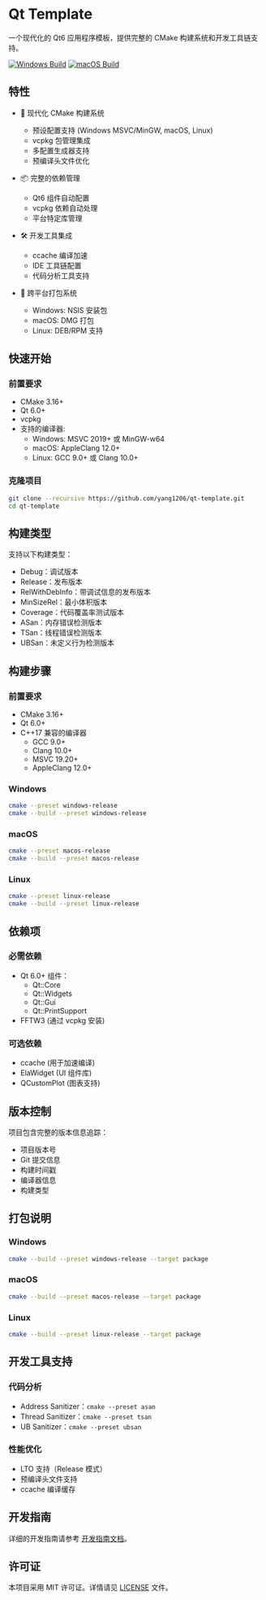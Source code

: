 # Qt Template

一个现代化的 Qt6 应用程序模板，提供完整的 CMake 构建系统和开发工具链支持。

[![Windows Build](https://github.com/yang1206/qt-template/actions/workflows/windows-build.yml/badge.svg)](https://github.com/yang1206/qt-template/actions/workflows/windows-build.yml)
[![macOS Build](https://github.com/yang1206/qt-template/actions/workflows/macos-build.yml/badge.svg)](https://github.com/yang1206/qt-template/actions/workflows/macos-build.yml)

## 特性

- 🚀 现代化 CMake 构建系统
  - 预设配置支持 (Windows MSVC/MinGW, macOS, Linux)
  - vcpkg 包管理集成
  - 多配置生成器支持
  - 预编译头文件优化

- 📦 完整的依赖管理
  - Qt6 组件自动配置
  - vcpkg 依赖自动处理
  - 平台特定库管理

- 🛠 开发工具集成
  - ccache 编译加速
  - IDE 工具链配置
  - 代码分析工具支持

- 📱 跨平台打包系统
  - Windows: NSIS 安装包
  - macOS: DMG 打包
  - Linux: DEB/RPM 支持

## 快速开始

### 前置要求

- CMake 3.16+
- Qt 6.0+
- vcpkg
- 支持的编译器:
  - Windows: MSVC 2019+ 或 MinGW-w64
  - macOS: AppleClang 12.0+
  - Linux: GCC 9.0+ 或 Clang 10.0+

### 克隆项目

```bash
git clone --recursive https://github.com/yang1206/qt-template.git
cd qt-template
```

## 构建类型

支持以下构建类型：

- Debug：调试版本
- Release：发布版本
- RelWithDebInfo：带调试信息的发布版本
- MinSizeRel：最小体积版本
- Coverage：代码覆盖率测试版本
- ASan：内存错误检测版本
- TSan：线程错误检测版本
- UBSan：未定义行为检测版本

## 构建步骤

### 前置要求

- CMake 3.16+
- Qt 6.0+
- C++17 兼容的编译器
    - GCC 9.0+
    - Clang 10.0+
    - MSVC 19.20+
    - AppleClang 12.0+

### Windows

```bash
cmake --preset windows-release
cmake --build --preset windows-release
```

### macOS

```bash
cmake --preset macos-release
cmake --build --preset macos-release
```

### Linux

```bash
cmake --preset linux-release
cmake --build --preset linux-release
```

## 依赖项

### 必需依赖

- Qt 6.0+ 组件：
    - Qt::Core
    - Qt::Widgets
    - Qt::Gui
    - Qt::PrintSupport
- FFTW3 (通过 vcpkg 安装)

### 可选依赖

- ccache (用于加速编译)
- ElaWidget (UI 组件库)
- QCustomPlot (图表支持)

## 版本控制

项目包含完整的版本信息追踪：

- 项目版本号
- Git 提交信息
- 构建时间戳
- 编译器信息
- 构建类型

## 打包说明

### Windows

```bash
cmake --build --preset windows-release --target package
```

### macOS

```bash
cmake --build --preset macos-release --target package
```

### Linux

```bash
cmake --build --preset linux-release --target package
```

## 开发工具支持

### 代码分析

- Address Sanitizer：`cmake --preset asan`
- Thread Sanitizer：`cmake --preset tsan`
- UB Sanitizer：`cmake --preset ubsan`

### 性能优化

- LTO 支持（Release 模式）
- 预编译头文件支持
- ccache 编译缓存

## 开发指南

详细的开发指南请参考 [开发指南文档](docs/development-guide.md)。

## 许可证

本项目采用 MIT 许可证。详情请见 [LICENSE](LICENSE) 文件。

